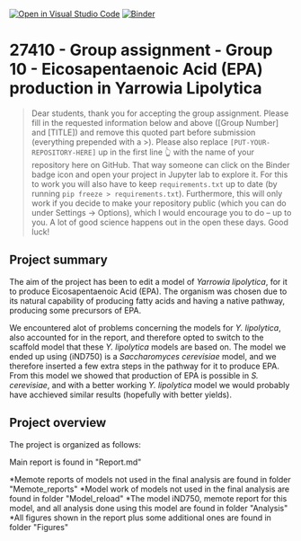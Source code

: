 [![Open in Visual Studio Code](https://classroom.github.com/assets/open-in-vscode-718a45dd9cf7e7f842a935f5ebbe5719a5e09af4491e668f4dbf3b35d5cca122.svg)](https://classroom.github.com/online_ide?assignment_repo_id=12060745&assignment_repo_type=AssignmentRepo)
[![Binder](https://mybinder.org/badge_logo.svg)](https://mybinder.org/v2/gh/27410/[PUT-YOUR-REPOSITORY-HERE]/main)

# 27410 - Group assignment - Group 10 - Eicosapentaenoic Acid (EPA) production in Yarrowia Lipolytica

> Dear students, thank you for accepting the group assignment. Please fill in the
> requested information below and above ([Group Number] and [TITLE]) and remove this quoted part before submission (everything prepended with a >).
> Please also replace `[PUT-YOUR-REPOSITORY-HERE]` up in the first line 👆 with the name of your repository here on GitHub.
> That way someone can click on the Binder badge icon and open your project in Jupyter lab to explore it.
> For this to work you will also have to keep `requirements.txt` up to date (by running `pip freeze > requirements.txt`).
> Furthermore, this will only work if you decide to make your repository public (which you can do under Settings -> Options),
> which I would encourage you to do – up to you. A lot of good science happens out in the open these days.
> Good luck!

## Project summary
The aim of the project has been to edit a model of *Yarrowia lipolytica*, for it to produce Eicosapentaenoic Acid (EPA). The organism was chosen due to its natural capability of producing fatty acids and having a native pathway, producing some precursors of EPA. 

We encountered alot of problems concerning the models for *Y. lipolytica*, also accounted for in the report, and therefore opted to switch to the scaffold model that these *Y. lipolytica* models are based on. The model we ended up using (iND750) is a *Saccharomyces cerevisiae* model, and we therefore inserted a few extra steps in the pathway for it to produce EPA. From this model we showed that production of EPA is possible in *S. cerevisiae*, and with a better working *Y. lipolytica* model we would probably have acchieved similar results (hopefully with better yields).

## Project overview
The project is organized as follows:

Main report is found in "Report.md"

*Memote reports of models not used in the final analysis are found in folder "Memote_reports"
*Model work of models not used in the final analysis are found in folder "Model_reload"
*The model iND750, memote report for this model, and all analysis done using this model are found in folder "Analysis"
*All figures shown in the report plus some additional ones are found in folder "Figures"